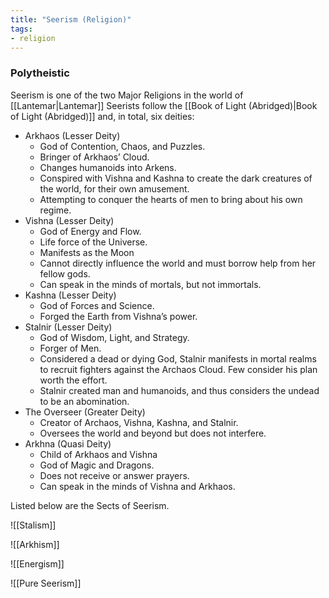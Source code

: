 ```yaml
---
title: "Seerism (Religion)"
tags:
- religion
---
```

### Polytheistic

Seerism is one of the two Major Religions in the world of [[Lantemar|Lantemar]] Seerists follow the [[Book of Light (Abridged)|Book of Light (Abridged)]] and, in total, six deities:

 - Arkhaos (Lesser Deity)
	 - God of Contention, Chaos, and Puzzles.
	 - Bringer of Arkhaos’ Cloud.
	 - Changes humanoids into Arkens.
	 - Conspired with Vishna and Kashna to create the dark creatures of the world, for their own amusement.
	 - Attempting to conquer the hearts of men to bring about his own regime.
 - Vishna (Lesser Deity)
	 - God of Energy and Flow.
	 - Life force of the Universe.
	 - Manifests as the Moon
	 - Cannot directly influence the world and must borrow help from her fellow gods.
	 - Can speak in the minds of mortals, but not immortals.
 - Kashna (Lesser Deity)
	 - God of Forces and Science.
	 - Forged the Earth from Vishna’s power.
 - Stalnir (Lesser Deity)
	 - God of Wisdom, Light, and Strategy.
	 - Forger of Men.
	 - Considered a dead or dying God, Stalnir manifests in mortal realms to recruit fighters against the Archaos Cloud. Few consider his plan worth the effort.
	 - Stalnir created man and humanoids, and thus considers the undead to be an abomination.
 - The Overseer (Greater Deity)
	 - Creator of Archaos, Vishna, Kashna, and Stalnir.
	 - Oversees the world and beyond but does not interfere.
 - Arkhna (Quasi Deity)
	 - Child of Arkhaos and Vishna
	 - God of Magic and Dragons.
	 - Does not receive or answer prayers.
	 - Can speak in the minds of Vishna and Arkhaos.

Listed below are the Sects of Seerism.

![[Stalism]]

![[Arkhism]]

![[Energism]]

![[Pure Seerism]]

